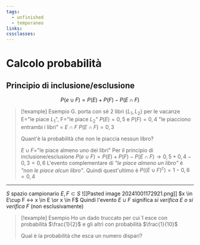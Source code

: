 ```yaml
---
tags:
  - unfinished
  - temporaneo
links: 
cssclasses:
---
```

# Calcolo probabilità
## Principio di inclusione/esclusione
$$P(e\cup F)=P(E)+P(F)-P(E\cap F)$$
>[!example] Esempio
>G. porta con sè 2 libri $\{L_1, L_2\}$ per le vacanze
>E="le piace $L_1$", F="le piace $L_2$"
>$P(E)=0,5$ e $P(F)=0,4$
>"le piacciono entrambi i libri" = $E\cap F$
>$P(E\cap F)=0,3$
>
>Quant'è la probabilità che non le piaccia nessun libro?
>
>$E\cup F$="le piace almeno uno dei libri"
>Per il principio di inclusione/esclusione
>$P(e\cup F)=P(E)+P(F)-P(E\cap F) \longrightarrow 0,5+0,4-0,3=0,6$
>L'evento complementare di *"le piace almeno un libro"* è *"non le piace alcun libro"*.
>Quindi quest'ultimo è $P((E \cup F)^c) = 1-0,6 = 0,4$

---
$S$ spazio campionario
$E, F \subset S$
![[Pasted image 20241001172921.png]]
$x \in E\cup F <-> x \in E \or x \in F$
Quindi l'evento $E\cup F$ significa *si verifica E o si verifica F* (non esclusivamente)
>[!example] Esempio
>Ho un dado truccato per cui 1 esce con probabilità $\frac{1}{2}$ e gli altri con probabilità $\frac{1}{10}$
>
>Qual è la probabilità che esca un numero dispari?
